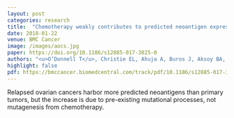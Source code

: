 ```yaml
---
layout: post
categories: research
title:  "Chemotherapy weakly contributes to predicted neoantigen expression in ovarian cancer"
date: 2018-01-22
venue: BMC Cancer
image: /images/aocs.jpg
paper: https://doi.org/10.1186/s12885-017-3825-0
authors: "<u>O’Donnell T</u>, Christie EL, Ahuja A, Buros J, Aksoy BA, Bowtell D, Snyder A, Hammerbacher J"
highlight: false
pdf: https://bmccancer.biomedcentral.com/track/pdf/10.1186/s12885-017-3825-0.pdf
---
```

Relapsed ovarian cancers harbor more predicted neoantigens than primary tumors,
but the increase is due to pre-existing mutational processes, not mutagenesis
from chemotherapy.

